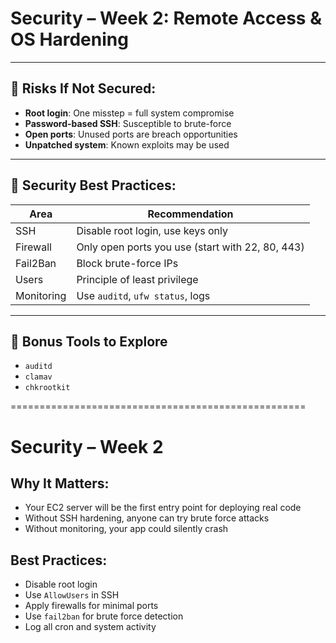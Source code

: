 # Security – Week 2: Remote Access & OS Hardening

---

## 🚨 Risks If Not Secured:

- **Root login**: One misstep = full system compromise
- **Password-based SSH**: Susceptible to brute-force
- **Open ports**: Unused ports are breach opportunities
- **Unpatched system**: Known exploits may be used

---

## 🔐 Security Best Practices:

| Area | Recommendation |
|------|----------------|
| SSH | Disable root login, use keys only |
| Firewall | Only open ports you use (start with 22, 80, 443) |
| Fail2Ban | Block brute-force IPs |
| Users | Principle of least privilege |
| Monitoring | Use `auditd`, `ufw status`, logs |

---

## 🔑 Bonus Tools to Explore

- `auditd`
- `clamav`
- `chkrootkit`


===================================================
# Security – Week 2

## Why It Matters:

- Your EC2 server will be the first entry point for deploying real code
- Without SSH hardening, anyone can try brute force attacks
- Without monitoring, your app could silently crash

## Best Practices:

- Disable root login
- Use `AllowUsers` in SSH
- Apply firewalls for minimal ports
- Use `fail2ban` for brute force detection
- Log all cron and system activity